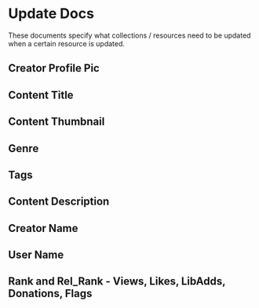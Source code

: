 # Update Docs

These documents specify what collections / resources need to be updated when a certain resource is updated.

## Creator Profile Pic

## Content Title

## Content Thumbnail

## Genre

## Tags

## Content Description

## Creator Name

## User Name

## Rank and Rel_Rank - Views, Likes, LibAdds, Donations, Flags